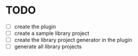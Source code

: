 # TODO 


- [ ] create the plugin
- [ ] create a sample library project
- [ ] create the library project generator in the plugin 
- [ ] generate all library projects 
